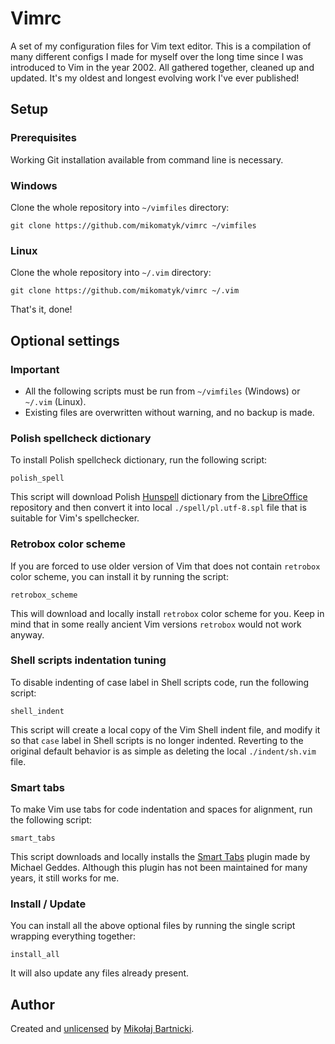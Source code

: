 # Vimrc

A set of my configuration files for Vim text editor. This is a compilation of
many different configs I made for myself over the long time since I was
introduced to Vim in the year 2002. All gathered together, cleaned up and
updated. It's my oldest and longest evolving work I've ever published!

## Setup

### Prerequisites

Working Git installation available from command line is necessary.

### Windows

Clone the whole repository into `~/vimfiles` directory:

    git clone https://github.com/mikomatyk/vimrc ~/vimfiles

### Linux

Clone the whole repository into `~/.vim` directory:

    git clone https://github.com/mikomatyk/vimrc ~/.vim

That's it, done!

## Optional settings

### Important

* All the following scripts must be run from `~/vimfiles` (Windows) or `~/.vim`
  (Linux).
* Existing files are overwritten without warning, and no backup is made.

### Polish spellcheck dictionary

To install Polish spellcheck dictionary, run the following script:

    polish_spell

This script will download Polish [Hunspell][01] dictionary from the
[LibreOffice][02] repository and then convert it into local
`./spell/pl.utf-8.spl` file that is suitable for Vim's spellchecker.

### Retrobox color scheme

If you are forced to use older version of Vim that does not contain `retrobox`
color scheme, you can install it by running the script:

    retrobox_scheme

This will download and locally install `retrobox` color scheme for you. Keep in
mind that in some really ancient Vim versions `retrobox` would not work anyway.

### Shell scripts indentation tuning

To disable indenting of case label in Shell scripts code, run the following
script:

    shell_indent

This script will create a local copy of the Vim Shell indent file, and modify it
so that `case` label in Shell scripts is no longer indented. Reverting to the
original default behavior is as simple as deleting the local `./indent/sh.vim`
file.

### Smart tabs

To make Vim use tabs for code indentation and spaces for alignment, run the
following script:

    smart_tabs

This script downloads and locally installs the [Smart Tabs][00] plugin made by
Michael Geddes. Although this plugin has not been maintained for many years, it
still works for me.

### Install / Update

You can install all the above optional files by running the single script
wrapping everything together:

    install_all

It will also update any files already present.

## Author

Created and [unlicensed][98] by [Mikołaj Bartnicki][99].

[00]:https://www.vim.org/scripts/script.php?script_id=231
[01]:https://hunspell.github.io
[02]:https://libreoffice.org
[98]:UNLICENSE
[99]:mailto:mikolaj@bartnicki.org
